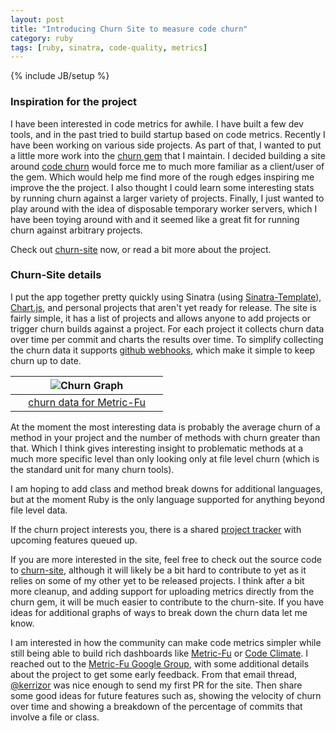 ```yaml
---
layout: post
title: "Introducing Churn Site to measure code churn"
category: ruby
tags: [ruby, sinatra, code-quality, metrics]
---
```

{% include JB/setup %}

### Inspiration for the project

I have been interested in code metrics for awhile. I have built a few dev tools, and in the past tried to build startup based on code metrics. Recently I have been working on various side projects. As part of that, I wanted to put a little more work into the [churn gem](https://github.com/danmayer/churn) that I maintain. I decided building a site around [code churn](http://churn.picoappz.com/about) would force me to much more familiar as a client/user of the gem. Which would help me find more of the rough edges inspiring me improve the the project. I also thought I could learn some interesting stats by running churn against a larger variety of projects. Finally, I just wanted to play around with the idea of disposable temporary worker servers, which I have been toying around with and it seemed like a great fit for running churn against arbitrary projects.

Check out [churn-site](http://churn.picoappz.com) now, or read a bit more about the project.

### Churn-Site details

I put the app together pretty quickly using Sinatra (using [Sinatra-Template](http://mayerdan.com/ruby/2013/08/20/fast-prototyping-with-sinatra/)), [Chart.js](http://www.chartjs.org/), and personal projects that aren't yet ready for release. The site is fairly simple, it has a list of projects and allows anyone to add projects or trigger churn builds against a project. For each project it collects churn data over time per commit and charts the results over time. To simplify collecting the churn data it supports [github webhooks](http://churn.picoappz.com/instructions), which make it simple to keep churn up to date.



&nbsp; | ![Churn Graph](/assets/churn-graph.png) | &nbsp;
:----------- | :-----------: | -----------:
&nbsp;         | [churn data for Metric-Fu](http://churn.picoappz.com/metricfu/metric_fu)         | &nbsp; 


At the moment the most interesting data is probably the average churn of a method in your project and the number of methods with churn greater than that. Which I think gives interesting insight to problematic methods at a much more specific level than only looking only at file level churn (which is the standard unit for many churn tools).

I am hoping to add class and method break downs for additional languages, but at the moment Ruby is the only language supported for anything beyond file level data.

If the churn project interests you, there is a shared [project tracker](https://waffle.io/danmayer/churn) with upcoming features queued up.

If you are more interested in the site, feel free to check out the source code to [churn-site](https://github.com/danmayer/churn-site), although it will likely be a bit hard to contribute to yet as it relies on some of my other yet to be released projects. I think after a bit more cleanup, and adding support for uploading metrics directly from the churn gem, it will be much easier to contribute to the churn-site.
If you have ideas for additional graphs of ways to break down the churn data let me know. 

I am interested in how the community can make code metrics simpler while still being able to build rich dashboards like [Metric-Fu](http://metric-fu.rubyforge.org/) or [Code Climate](https://codeclimate.com/). I reached out to the [Metric-Fu Google Group](https://groups.google.com/forum/#!topic/metric_fu/LgI8js5rZ18), with some additional details about the project to get some early feedback. From that email thread, [@kerrizor](http://twitter.com/kerrizor) was nice enough to send my first PR for the site. Then share some good ideas for future features such as, showing the velocity of churn over time and showing a breakdown of the percentage of commits that involve a file or class.
